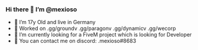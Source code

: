 ### Hi there 👋 I’m @mexioso

- 🧠 I’m 17y Old and live in Germany
- 🔭 Worked on .gg/groundv .gg/paragonv .gg/dynamicv .gg/wecorp
- 👀 I’m currently looking for a FiveM project which is looking for Developer
- 🧐 You can contact me on discord: .mexioso#8683
